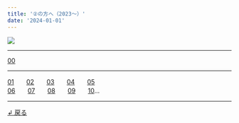 ```yaml
---
title: '②の方へ（2023～）'
date: '2024-01-01'
---
```

![](/images/2.jpg)
***
[00](/posts/2-00)
***
[01](/posts/2-01)　　[02](/posts/2-02)　　[03](/posts/2-03)　　[04](/posts/2-04)　　[05](/posts/2-05)  
[06](/posts/2-06)　　[07](/posts/2-07)　　[08](/posts/2-08)　　[09](/posts/2-09)　　[10](/posts/2-10)...
***
[ ↲ 戻る ](https://01234567890.thebase.in/about)
